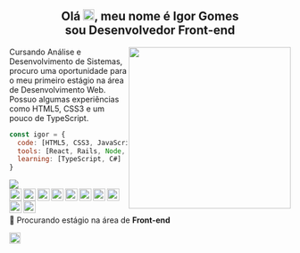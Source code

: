 <h2 align="center">Olá <img src="https://media.giphy.com/media/hvRJCLFzcasrR4ia7z/giphy.gif" width="20px">, meu nome é Igor Gomes </br> sou Desenvolvedor Front-end </h2>


<img align='right' src="https://raw.githubusercontent.com/MicaelliMedeiros/micaellimedeiros/master/image/computer-illustration.png" width="290">

Cursando Análise e Desenvolvimento de Sistemas, procuro uma oportunidade para o meu primeiro estágio na área de Desenvolvimento Web. Possuo algumas experiências como HTML5, CSS3 e um pouco de TypeScript.

```javascript
const igor = {
  code: [HTML5, CSS3, JavaScript],
  tools: [React, Rails, Node, Git, Figma, Wordpress, Tailwind],
  learning: [TypeScript, C#]
}
```

<div>
  <img src="https://github-readme-stats.vercel.app/api/top-langs/?username=igorgdcj&langs_count=8&layout=compact&hide_border=true&bg_color=161B22&text_color=c9d1d9&title_color=50a6ff&icon_color=3572a5&card_width=445"/>
</div>

<a href="#">
  <img align="left" alt="HTML 5" width="22px" src="https://img.icons8.com/color/30/html-5.png"/>
</a>
<a href="#">
  <img align="left" alt="CSS 3" width="22px" src="https://img.icons8.com/color/30/css3.png"/>
</a>
<a href="#">
  <img align="left" alt="Javascript" width="22px" src="https://img.icons8.com/color/30/javascript.png"/>
</a>
<a href="#">
  <img align="left" alt="NodeJs" width="22px" src="https://img.icons8.com/color/30/nodejs.png"/>
</a>
<a href="#">
  <img align="left" alt="NPM" width="22px" src="https://img.icons8.com/color/30/npm.png"/>
</a>
<a href="#">
  <img align="left" alt="GitHub" width="22px" src="https://img.icons8.com/material-outlined/30/github.png"/>
</a>
<a href="#">
  <img align="left" alt="GIT" width="22px" src="https://img.icons8.com/color/30/git.png"/>
</a>
<a href="#">
  <img align="left" alt="VS Code" width="22px" src="https://img.icons8.com/color/30/visual-studio-code-2019.png"/>
</a>
<a href="#">
  <img align="left" alt="React" width="22px" src="https://img.icons8.com/office/30/000000/react.png"/>
</a>
<a href="#">
  <img align="left" alt="Windows" width="22px" src="https://img.icons8.com/fluency/30/000000/windows-10.png"/>
</a>

<br>
<br>

<!--<div>
  <img src="https://github-readme-stats.vercel.app/api?username=igorgdcj&count_private=true&include_all_commits=true&show_icons=true&hide_border=true&bg_color=161B22&text_color=c9d1d9&title_color=50a6ff&icon_color=3572a5"/>
</div>
-->

 
🔭 Procurando estágio na área de <b>Front-end</b>

 <p align="left">
  <a href="https://www.linkedin.com/in/igor-gomes-96488a11b" target="blank">
    <img align="center" height="20" src="https://img.shields.io/badge/LinkedIn-0077B5?style=for-the-badge&logo=linkedin&logoColor=white"/>
  </a>
</p>



